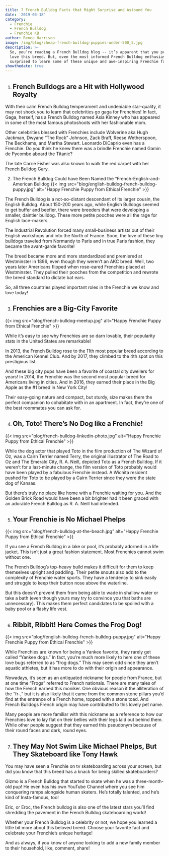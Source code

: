```yaml
---
title: 7 French Bulldog Facts that Might Surprise and Astound You
date: '2019-03-18'
category:
  - Frenchie
  - French Bulldog
  - Frenchie KB
author: Renee Harrison
image: /img/blog/cheap-french-bulldog-puppies-under-500_5.jpg
description: >-
  So, you’re reading a French Bulldog blog -- it’s apparent that you probably
  love this breed. But, even the most informed French Bulldog enthusiasts may be
  surprised to learn some of these unique and awe-inspiring Frenchie facts.
showthedate: true
---
```

1. ## French Bulldogs are a Hit with Hollywood Royalty

With their calm French Bulldog temperament and undeniable star-quality, it may not shock you to learn that celebrities go gaga for Frenchies! In fact, Gaga, herself, has a French Bulldog named Asia Kinney who has appeared in some of the most famous photoshoots with her fashionable mom.

Other celebrities blessed with Frenchies include Wolverine aka Hugh Jackman, Dwyane “The Rock” Johnson, Zack Braff, Reese Wetherspoon, The Beckhams, and Martha Stewart. Leonardo DiCaprio even has a Frenchie. Do you think he knew there was a brindle Frenchie named Gamin de Pycombe aboard the Titanic? 

The late Carrie Fisher was also known to walk the red carpet with her French Bulldog Gary.

2. The French Bulldog Could have Been Named the “French-English-and-American Bulldog
   {{< img src="blog/english-bulldog-french-bulldog-puppy.jpg" alt="Happy Frenchie Puppy from Ethical Frenchie" >}}

The French Bulldog is a not-so-distant descendant of its larger cousin, the English Bulldog. About 150-200 years ago, while English Bulldogs seemed to get buffer and beefier, there were breeders that were developing a smaller, daintier bulldog. These more petite pooches were all the rage for English lace-makers.

The Industrial Revolution forced many small-business artists out of their English workshops and into the North of France. Soon, the love of these tiny bulldogs traveled from Normandy to Paris and in true Paris fashion, they became the avant-garde favorite! 

The breed became more and more standardized and premiered at Westminster in 1896, even though they weren’t an AKC breed. Well, two years later Americans flipped when rose-eared Frenchies placed at Westminster. They pulled their pooches from the competition and rewrote the breed standard to dictate bat ears.

So, all three countries played important roles in the Frenchie we know and love today!

3. ## Frenchies are a Big-City Favorite

{{< img src="blog/french-bulldog-meetup.jpg" alt="Happy Frenchie Puppy from Ethical Frenchie" >}}

While it’s easy to see why Frenchies are so darn lovable, their popularity stats in the United States are remarkable!

In 2013, the French Bulldog rose to the 11th most popular breed according to the American Kennel Club. And by 2017, they climbed to the 4th spot on this prestigious list.

And these big city pups have been a favorite of coastal city dwellers for years! In 2014, the Frenchie was the second most popular breed for Americans living in cities. And in 2016, they earned their place in the Big Apple as the #1 breed in New York City! 

Their easy-going nature and compact, but sturdy, size makes them the perfect companion to cohabitate with in an apartment. In fact, they’re one of the best roommates you can ask for. 

4. ## Oh, Toto! There’s No Dog like a Frenchie!

{{< img src="blog/french-bulldog-linkedin-photo.jpg" alt="Happy Frenchie Puppy from Ethical Frenchie" >}}

While the dog actor that played Toto in the film production of The Wizard of Oz, was a Cairn Terrier named Terry, the original illustrator of The Road to Oz and The Emerald City, R. A. Neill, depicted Toto as a French Bulldog. If it weren’t for a last-minute change, the film version of Toto probably would have been played by a fabulous Frenchie instead. A Wichita resident pushed for Toto to be played by a Cairn Terrier since they were the state dog of Kansas. 

But there’s truly no place like home with a Frenchie waiting for you. And the Golden Brick Road would have been a bit brighter had it been graced with an adorable French Bulldog as R. A. Neill had intended.

5. ## Your Frenchie is No Michael Phelps

{{< img src="blog/french-bulldog-at-the-beach.jpg" alt="Happy Frenchie Puppy from Ethical Frenchie" >}}

If you see a French Bulldog in a lake or pool, it’s probably adorned in a life jacket. This isn’t just a great fashion statement. Most Frenchies cannot swim without one. 

The French Bulldog’s top-heavy build makes it difficult for them to keep themselves upright and paddling. Their petite snouts also add to the complexity of Frenchie water sports. They have a tendency to sink easily and struggle to keep their button nose above the waterline.

But this doesn’t prevent them from being able to wade in shallow water or take a bath (even though yours may try to convince you that baths are unnecessary). This makes them perfect candidates to be spoiled with a baby pool or a flashy life vest. 

6. ## Ribbit, Ribbit! Here Comes the Frog Dog!

{{< img src="blog/fenglish-bulldog-french-bulldog-puppy.jpg" alt="Happy Frenchie Puppy from Ethical Frenchie" >}}

While Frenchies are known for being a Yankee favorite, they rarely get called “Yankee dogs.” In fact, you’re much more likely to here one of these love bugs referred to as “frog dogs.” This may seem odd since they aren’t aquatic athletes, but it has more to do with their origin and appearance.

Nowadays, it’s seen as an antiquated nickname for people from France, but at one time “Frogs” referred to French nationals. There are many tales of how the French earned this moniker. One obvious reason it the alliteration of the “fr-,” but it is also likely that it came from the common stone pillars you’d find at the entrance of a French home, topped with a stone toad. And French Bulldogs French origin may have contributed to this lovely pet name.

Many people are more familiar with this nickname as a reference to how our Frenchies love to lay flat on their bellies with their legs laid out behind them. While other people suggest that they earned this pseudonym because of their round faces and dark, round eyes.

7. ## They May Not Swim Like Michael Phelps, But They Skateboard like Tony Hawk

You may have seen a Frenchie on tv skateboarding across your screen, but did you know that this breed has a knack for being skilled skateboarders?  

Gizmo is a French Bulldog that started to skate when he was a three-month-old pup! He even has his own YouTube Channel where you see him conquering ramps alongside human skaters. He’s totally talented, and he’s kind of Insta-famous, too!

Eric, or Eroc, the French bulldog is also one of the latest stars you’ll find shredding the pavement in the French Bulldog skateboarding world! 

Whether your French Bulldog is a celebrity or not, we hope you learned a little bit more about this beloved breed. Choose your favorite fact and celebrate your Frenchie’s unique heritage!  

And as always, if you know of anyone looking to add a new family member to their household, like, comment, share!
